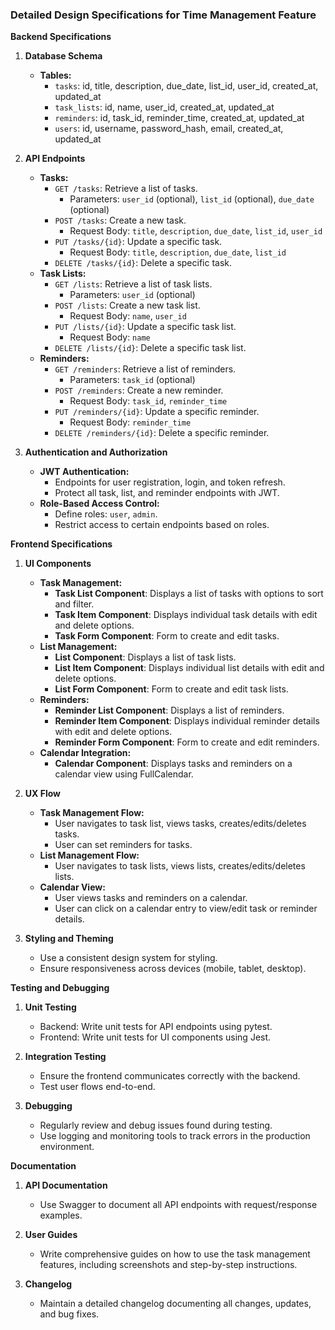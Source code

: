 ### Detailed Design Specifications for Time Management Feature

**Backend Specifications**

1. **Database Schema**
   - **Tables:**
     - `tasks`: id, title, description, due_date, list_id, user_id, created_at, updated_at
     - `task_lists`: id, name, user_id, created_at, updated_at
     - `reminders`: id, task_id, reminder_time, created_at, updated_at
     - `users`: id, username, password_hash, email, created_at, updated_at

2. **API Endpoints**
   - **Tasks:**
     - `GET /tasks`: Retrieve a list of tasks.
       - Parameters: `user_id` (optional), `list_id` (optional), `due_date` (optional)
     - `POST /tasks`: Create a new task.
       - Request Body: `title`, `description`, `due_date`, `list_id`, `user_id`
     - `PUT /tasks/{id}`: Update a specific task.
       - Request Body: `title`, `description`, `due_date`, `list_id`
     - `DELETE /tasks/{id}`: Delete a specific task.
   - **Task Lists:**
     - `GET /lists`: Retrieve a list of task lists.
       - Parameters: `user_id` (optional)
     - `POST /lists`: Create a new task list.
       - Request Body: `name`, `user_id`
     - `PUT /lists/{id}`: Update a specific task list.
       - Request Body: `name`
     - `DELETE /lists/{id}`: Delete a specific task list.
   - **Reminders:**
     - `GET /reminders`: Retrieve a list of reminders.
       - Parameters: `task_id` (optional)
     - `POST /reminders`: Create a new reminder.
       - Request Body: `task_id`, `reminder_time`
     - `PUT /reminders/{id}`: Update a specific reminder.
       - Request Body: `reminder_time`
     - `DELETE /reminders/{id}`: Delete a specific reminder.

3. **Authentication and Authorization**
   - **JWT Authentication:**
     - Endpoints for user registration, login, and token refresh.
     - Protect all task, list, and reminder endpoints with JWT.
   - **Role-Based Access Control:**
     - Define roles: `user`, `admin`.
     - Restrict access to certain endpoints based on roles.

**Frontend Specifications**

1. **UI Components**
   - **Task Management:**
     - **Task List Component**: Displays a list of tasks with options to sort and filter.
     - **Task Item Component**: Displays individual task details with edit and delete options.
     - **Task Form Component**: Form to create and edit tasks.
   - **List Management:**
     - **List Component**: Displays a list of task lists.
     - **List Item Component**: Displays individual list details with edit and delete options.
     - **List Form Component**: Form to create and edit task lists.
   - **Reminders:**
     - **Reminder List Component**: Displays a list of reminders.
     - **Reminder Item Component**: Displays individual reminder details with edit and delete options.
     - **Reminder Form Component**: Form to create and edit reminders.
   - **Calendar Integration:**
     - **Calendar Component**: Displays tasks and reminders on a calendar view using FullCalendar.

2. **UX Flow**
   - **Task Management Flow:**
     - User navigates to task list, views tasks, creates/edits/deletes tasks.
     - User can set reminders for tasks.
   - **List Management Flow:**
     - User navigates to task lists, views lists, creates/edits/deletes lists.
   - **Calendar View:**
     - User views tasks and reminders on a calendar.
     - User can click on a calendar entry to view/edit task or reminder details.

3. **Styling and Theming**
   - Use a consistent design system for styling.
   - Ensure responsiveness across devices (mobile, tablet, desktop).

**Testing and Debugging**

1. **Unit Testing**
   - Backend: Write unit tests for API endpoints using pytest.
   - Frontend: Write unit tests for UI components using Jest.

2. **Integration Testing**
   - Ensure the frontend communicates correctly with the backend.
   - Test user flows end-to-end.

3. **Debugging**
   - Regularly review and debug issues found during testing.
   - Use logging and monitoring tools to track errors in the production environment.

**Documentation**

1. **API Documentation**
   - Use Swagger to document all API endpoints with request/response examples.

2. **User Guides**
   - Write comprehensive guides on how to use the task management features, including screenshots and step-by-step instructions.

3. **Changelog**
   - Maintain a detailed changelog documenting all changes, updates, and bug fixes.

